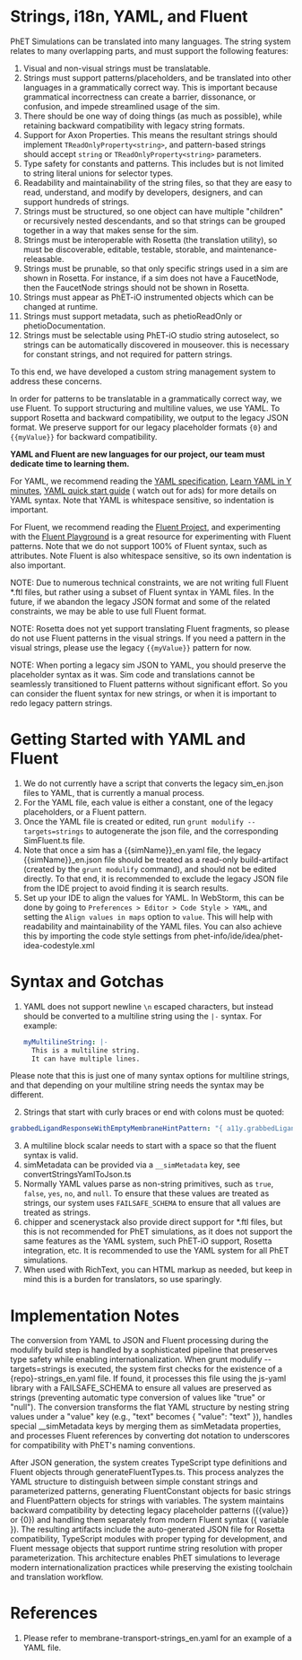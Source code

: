 # Strings, i18n, YAML, and Fluent

PhET Simulations can be translated into many languages. The string system relates to many overlapping parts, and must
support the following features:

1. Visual and non-visual strings must be translatable.
2. Strings must support patterns/placeholders, and be translated into other languages in a grammatically correct way.
   This is important because grammatical incorrectness can create a barrier, dissonance, or confusion, and impede
   streamlined usage of the sim.
3. There should be one way of doing things (as much as possible), while retaining backward compatibility with legacy
   string formats.
4. Support for Axon Properties. This means the resultant strings should implement `TReadOnlyProperty<string>`, and
   pattern-based strings should accept `string` or `TReadOnlyProperty<string>` parameters.
5. Type safety for constants and patterns. This includes but is not limited to string literal unions for selector types.
6. Readability and maintainability of the string files, so that they are easy to read, understand, and modify by
   developers, designers, and can support hundreds of strings.
7. Strings must be structured, so one object can have multiple "children" or recursively nested descendants, and so that
   strings can be grouped together in a way that makes sense for the sim.
8. Strings must be interoperable with Rosetta (the translation utility), so must be discoverable, editable, testable,
   storable, and maintenance-releasable.
9. Strings must be prunable, so that only specific strings used in a sim are shown in Rosetta. For instance, if a sim
   does not have a FaucetNode, then the FaucetNode strings should not be shown in Rosetta.
10. Strings must appear as PhET-iO instrumented objects which can be changed at runtime.
11. Strings must support metadata, such as phetioReadOnly or phetioDocumentation.
12. Strings must be selectable using PhET-iO studio string autoselect, so strings can be automatically discovered in
    mouseover. this is necessary for constant strings, and not required for pattern strings.

To this end, we have developed a custom string management system to address these concerns.

In order for patterns to be translatable in a grammatically correct way, we use Fluent. To support structuring and
multiline values, we use YAML. To support Rosetta and backward compatibility, we output to the legacy JSON format. We
preserve support for our legacy placeholder formats `{0}` and `{{myValue}}` for backward compatibility.

**YAML and Fluent are new languages for our project, our team must dedicate time to learning them.**

For YAML, we recommend reading
the [YAML specification](https://yaml.org/spec/1.2/spec.html), [Learn YAML in Y minutes](https://learnxinyminutes.com/yaml/),
[YAML quick start guide](https://quickref.me/yaml.html) ( watch out for ads) for more details on YAML syntax. Note that
YAML is whitespace sensitive, so indentation is important.

For Fluent, we recommend reading the [Fluent Project](https://projectfluent.org/), and experimenting with
the [Fluent Playground](https://projectfluent.org/play/) is a great resource for experimenting with Fluent patterns.
Note that we do not support 100% of Fluent syntax, such as attributes. Note Fluent is also whitespace sensitive, so
its own indentation is also important.

NOTE: Due to numerous technical constraints, we are not writing full Fluent *.ftl files, but rather using a subset of
Fluent syntax in YAML files. In the future, if we abandon the legacy JSON format and some of the related constraints, we
may be able to use full Fluent format.

NOTE: Rosetta does not yet support translating Fluent fragments, so please do not use Fluent patterns in the visual
strings. If you need a pattern in the visual strings, please use the legacy `{{myValue}}` pattern for now.

NOTE: When porting a legacy sim JSON to YAML, you should preserve the placeholder syntax as it was. Sim code and
translations cannot be seamlessly transitioned to Fluent patterns without significant effort. So you can consider the
fluent syntax for new strings, or when it is important to redo legacy pattern strings.

# Getting Started with YAML and Fluent

1. We do not currently have a script that converts the legacy sim_en.json files to YAML, that is currently a manual
   process.
2. For the YAML file, each value is either a constant, one of the legacy placeholders, or a Fluent pattern.
3. Once the YAML file is created or edited, run `grunt modulify --targets=strings` to autogenerate the json file, and
   the corresponding SimFluent.ts file.
4. Note that once a sim has a {{simName}}_en.yaml file, the legacy {{simName}}_en.json file should be treated as a
   read-only build-artifact (created by the `grunt modulify` command), and should not be edited directly. To that end,
   it is recommended to exclude the legacy JSON file from the IDE project to avoid finding it is search results.
5. Set up your IDE to align the values for YAML. In WebStorm, this can be done by going to
   `Preferences > Editor > Code Style > YAML`, and setting the `Align values in maps` option to `value`. This will help
   with readability and maintainability of the YAML files. You can also achieve this by importing the code style
   settings from phet-info/ide/idea/phet-idea-codestyle.xml

# Syntax and Gotchas

1. YAML does not support newline `\n` escaped characters, but instead should be converted to a multiline string using
   the `|-` syntax. For example:
   ```yaml
   myMultilineString: |-
     This is a multiline string.
     It can have multiple lines.
   ```

Please note that this is just one of many syntax options for multiline strings, and that depending on your multiline
string needs the syntax may be different.

2. Strings that start with curly braces or end with colons must be quoted:

```yaml
grabbedLigandResponseWithEmptyMembraneHintPattern: "{ a11y.grabbedLigandResponsePattern } Space to release. Add transport proteins."
```

3. A multiline block scalar needs to start with a space so that the fluent syntax is valid.
4. simMetadata can be provided via a `__simMetadata` key, see convertStringsYamlToJson.ts
5. Normally YAML values parse as non-string primitives, such as `true`, `false`, `yes`, `no`, and `null`. To ensure that
   these values are treated as strings, our system uses `FAILSAFE_SCHEMA` to ensure that all values are treated as
   strings.
6. chipper and scenerystack also provide direct support for *.ftl files, but this is not recommended for PhET
   simulations, as it does not support the same features as the YAML system, such PhET-iO support, Rosetta integration,
   etc. It is recommended to use the YAML system for all PhET simulations.
7. When used with RichText, you can HTML markup as needed, but keep in mind this is a burden for translators, so use
   sparingly.

# Implementation Notes

The conversion from YAML to JSON and Fluent processing during the modulify build step is handled by a sophisticated
pipeline that preserves type safety while enabling internationalization. When grunt modulify --targets=strings is
executed, the system first checks for the existence of a {repo}-strings_en.yaml file. If found, it processes this file
using the js-yaml library with a FAILSAFE_SCHEMA to ensure all values are preserved as strings (preventing automatic
type conversion of values like "true" or "null"). The conversion transforms the flat YAML structure by nesting string
values under a "value" key (e.g., "text" becomes { "value": "text" }), handles special __simMetadata keys by merging
them as simMetadata properties, and processes Fluent references by converting dot notation to underscores for
compatibility with PhET's naming conventions.

After JSON generation, the system creates TypeScript type definitions and Fluent objects through generateFluentTypes.ts.
This process analyzes the YAML structure to distinguish between simple constant strings and parameterized patterns,
generating FluentConstant objects for basic strings and FluentPattern objects for strings with variables. The system
maintains backward compatibility by detecting legacy placeholder patterns ({{value}} or {0}) and handling them
separately from modern Fluent syntax ({ variable }). The resulting artifacts include the auto-generated JSON file for
Rosetta compatibility, TypeScript modules with proper typing for development, and Fluent message objects that support
runtime string resolution with proper parameterization. This architecture enables PhET simulations to leverage modern
internationalization practices while preserving the existing toolchain and translation workflow.

# References

1. Please refer to membrane-transport-strings_en.yaml for an example of a YAML file.